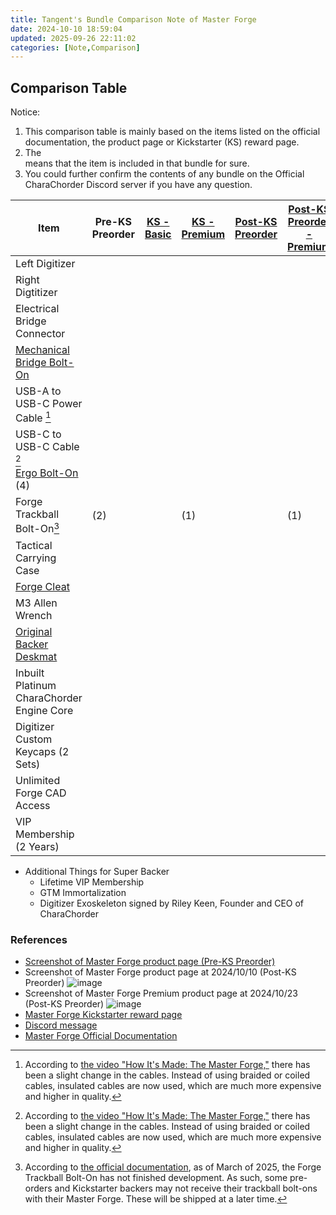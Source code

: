 ```yaml
---
title: Tangent's Bundle Comparison Note of Master Forge
date: 2024-10-10 18:59:04
updated: 2025-09-26 22:11:02
categories: [Note,Comparison]
---
```

## Comparison Table

Notice:

1. This comparison table is mainly based on the items listed on the official documentation, the product page or Kickstarter (KS) reward page.
2. The <div class="check"></div> means that the item is included in that bundle for sure.
3. You could further confirm the contents of any bundle on the Official CharaChorder Discord server if you have any question.

|Item|Pre-KS Preorder|[KS - Basic](https://www.kickstarter.com/projects/charachorder/the-master-forge-a-keyboard-built-for-you/rewards#reward-UmV3YXJkLVVtVjNZWEprTFRFd01URXlNRFV5)|[KS - Premium](https://www.kickstarter.com/projects/charachorder/the-master-forge-a-keyboard-built-for-you/rewards#reward-UmV3YXJkLVVtVjNZWEprTFRFd01ETTVNelEx)|[Post-KS Preorder](https://forgekeyboard.com/products/master-forge)|[Post-KS Preorder - Premium](https://forgekeyboard.com/collections/loadouts/products/master-forge-premium)|
|-|-|-|-|-|-|
|Left Digitizer|<div class="check"></div>|<div class="check"></div>|<div class="check"></div>|<div class="check"></div>|<div class="check"></div>|
|Right Digtitizer|<div class="check"></div>|<div class="check"></div>|<div class="check"></div>|<div class="check"></div>|<div class="check"></div>|
|Electrical Bridge Connector|<div class="check"></div>|<div class="check"></div>|<div class="check"></div>|<div class="check"></div>|<div class="check"></div>|
|[Mechanical Bridge Bolt-On](https://forgekeyboard.com/collections/bolt-ons%E2%84%A2/products/mechanical-bridge)|<div class="check"></div>|<div class="check"></div>|<div class="check"></div>|<div class="check"></div>|<div class="check"></div>|
|USB-A to USB-C Power Cable [^cable]|<div class="check"></div>|<div class="check"></div>|<div class="check"></div>|<div class="check"></div>|<div class="check"></div>|
|USB-C to USB-C Cable [^cable]|<div class="check"></div>||<div class="check"></div>||<div class="check"></div>|
|[Ergo Bolt-On](https://forgekeyboard.com/collections/bolt-ons%E2%84%A2/products/ergo-bolt-on%E2%84%A2) (4)|<div class="check"></div>||<div class="check"></div>||<div class="check"></div>|
|Forge Trackball Bolt-On[^trackball]|<div class="check"></div> (2)||<div class="check"></div> (1)||<div class="check"></div>(1)|
|Tactical Carrying Case|<div class="check"></div>|<div class="check"></div>|<div class="check"></div>|<div class="check"></div>|<div class="check"></div>|
|[Forge Cleat](https://forgekeyboard.com/collections/add-ons/products/forge-cleat)|<div class="check"></div>||<div class="check"></div>||<div class="check"></div>|
|M3 Allen Wrench|<div class="check"></div>|<div class="check"></div>|<div class="check"></div>|<div class="check"></div>|<div class="check"></div>|
|[Original Backer Deskmat](https://forgekeyboard.com/collections/add-ons/products/desk-mat)|<div class="check"></div>||<div class="check"></div>||<div class="check"></div>|
|Inbuilt Platinum CharaChorder Engine Core|<div class="check"></div>|<div class="check"></div>|<div class="check"></div>|<div class="check"></div>|<div class="check"></div>|
|Digitizer Custom Keycaps (2 Sets)|<div class="check"></div>|<div class="check"></div>|<div class="check"></div>|<div class="check"></div>|<div class="check"></div>|
|Unlimited Forge CAD Access|<div class="check"></div>|<div class="check"></div>|<div class="check"></div>|<div class="check"></div>|<div class="check"></div>|
|VIP Membership (2 Years)|<div class="check"></div>||<div class="check"></div>||

* Additional Things for Super Backer
  * Lifetime VIP Membership
  * GTM Immortalization
  * Digitizer Exoskeleton signed by Riley Keen, Founder and CEO of CharaChorder

### References

- [Screenshot of Master Forge product page (Pre-KS Preorder)](https://discord.com/channels/861730583092658206/1176366370678653010/1278000103965200384)
- Screenshot of Master Forge product page at 2024/10/10 (Post-KS Preorder)
![image](https://hackmd.io/_uploads/r1gfT9Vry1l.png)
- Screenshot of Master Forge Premium product page at 2024/10/23 (Post-KS Preorder)
![image](https://hackmd.io/_uploads/B103PELe1x.png)
- [Master Forge Kickstarter reward page](https://www.kickstarter.com/projects/charachorder/the-master-forge-a-keyboard-built-for-you/rewards)
- [Discord message](https://discord.com/channels/861730583092658206/1282698538144497755/1282699704416735272)
- [Master Forge Official Documentation](https://docs.charachorder.com/Master%20Forge.html#master-forge-configurations)

[^cable]: According to [the video "How It's Made: The Master Forge,"](https://youtu.be/7wb-JlZ2qP0?feature=shared&t=1988) there has been a slight change in the cables. Instead of using braided or coiled cables, insulated cables are now used, which are much more expensive and higher in quality.
[^trackball]: According to [the official documentation](https://docs.charachorder.com/Master%20Forge.html#forge-website-pre-orders), as of March of 2025, the Forge Trackball Bolt-On has not finished development. As such, some pre-orders and Kickstarter backers may not receive their trackball bolt-ons with their Master Forge. These will be shipped at a later time.

